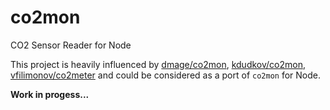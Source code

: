 # co2mon

CO2 Sensor Reader for Node

This project is heavily influenced by [dmage/co2mon](https://github.com/dmage/co2mon), [kdudkov/co2mon](https://github.com/kdudkov/co2mon), [vfilimonov/co2meter](https://github.com/vfilimonov/co2meter) and could be considered as a port of `co2mon` for Node.

**Work in progess...**
